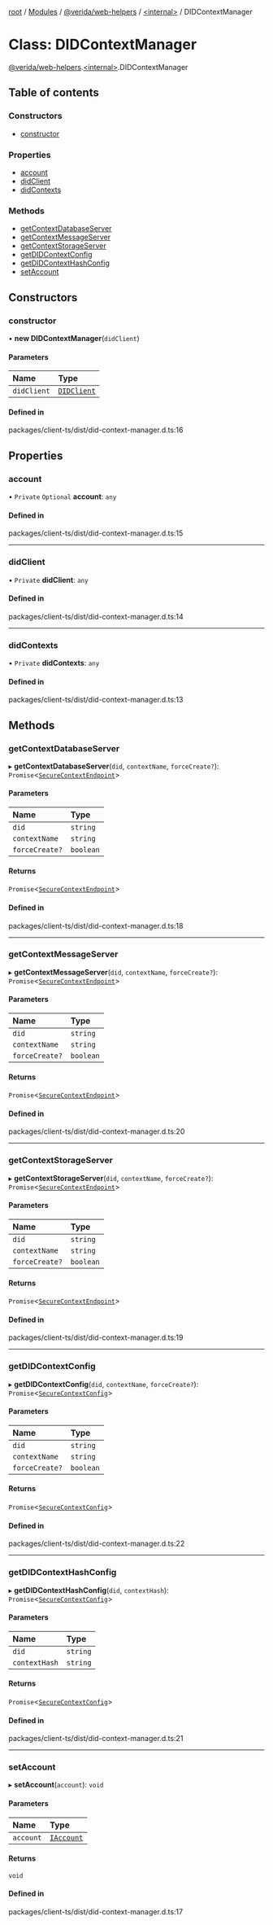 [root](../README.md) / [Modules](../modules.md) / [@verida/web-helpers](../modules/verida_web_helpers.md) / [<internal\>](../modules/verida_web_helpers._internal_.md) / DIDContextManager

# Class: DIDContextManager

[@verida/web-helpers](../modules/verida_web_helpers.md).[<internal\>](../modules/verida_web_helpers._internal_.md).DIDContextManager

## Table of contents

### Constructors

- [constructor](verida_web_helpers._internal_.DIDContextManager.md#constructor)

### Properties

- [account](verida_web_helpers._internal_.DIDContextManager.md#account)
- [didClient](verida_web_helpers._internal_.DIDContextManager.md#didclient)
- [didContexts](verida_web_helpers._internal_.DIDContextManager.md#didcontexts)

### Methods

- [getContextDatabaseServer](verida_web_helpers._internal_.DIDContextManager.md#getcontextdatabaseserver)
- [getContextMessageServer](verida_web_helpers._internal_.DIDContextManager.md#getcontextmessageserver)
- [getContextStorageServer](verida_web_helpers._internal_.DIDContextManager.md#getcontextstorageserver)
- [getDIDContextConfig](verida_web_helpers._internal_.DIDContextManager.md#getdidcontextconfig)
- [getDIDContextHashConfig](verida_web_helpers._internal_.DIDContextManager.md#getdidcontexthashconfig)
- [setAccount](verida_web_helpers._internal_.DIDContextManager.md#setaccount)

## Constructors

### constructor

• **new DIDContextManager**(`didClient`)

#### Parameters

| Name | Type |
| :------ | :------ |
| `didClient` | [`DIDClient`](verida_web_helpers._internal_.DIDClient.md) |

#### Defined in

packages/client-ts/dist/did-context-manager.d.ts:16

## Properties

### account

• `Private` `Optional` **account**: `any`

#### Defined in

packages/client-ts/dist/did-context-manager.d.ts:15

___

### didClient

• `Private` **didClient**: `any`

#### Defined in

packages/client-ts/dist/did-context-manager.d.ts:14

___

### didContexts

• `Private` **didContexts**: `any`

#### Defined in

packages/client-ts/dist/did-context-manager.d.ts:13

## Methods

### getContextDatabaseServer

▸ **getContextDatabaseServer**(`did`, `contextName`, `forceCreate?`): `Promise`<[`SecureContextEndpoint`](../interfaces/verida_web_helpers._internal_.SecureContextEndpoint.md)\>

#### Parameters

| Name | Type |
| :------ | :------ |
| `did` | `string` |
| `contextName` | `string` |
| `forceCreate?` | `boolean` |

#### Returns

`Promise`<[`SecureContextEndpoint`](../interfaces/verida_web_helpers._internal_.SecureContextEndpoint.md)\>

#### Defined in

packages/client-ts/dist/did-context-manager.d.ts:18

___

### getContextMessageServer

▸ **getContextMessageServer**(`did`, `contextName`, `forceCreate?`): `Promise`<[`SecureContextEndpoint`](../interfaces/verida_web_helpers._internal_.SecureContextEndpoint.md)\>

#### Parameters

| Name | Type |
| :------ | :------ |
| `did` | `string` |
| `contextName` | `string` |
| `forceCreate?` | `boolean` |

#### Returns

`Promise`<[`SecureContextEndpoint`](../interfaces/verida_web_helpers._internal_.SecureContextEndpoint.md)\>

#### Defined in

packages/client-ts/dist/did-context-manager.d.ts:20

___

### getContextStorageServer

▸ **getContextStorageServer**(`did`, `contextName`, `forceCreate?`): `Promise`<[`SecureContextEndpoint`](../interfaces/verida_web_helpers._internal_.SecureContextEndpoint.md)\>

#### Parameters

| Name | Type |
| :------ | :------ |
| `did` | `string` |
| `contextName` | `string` |
| `forceCreate?` | `boolean` |

#### Returns

`Promise`<[`SecureContextEndpoint`](../interfaces/verida_web_helpers._internal_.SecureContextEndpoint.md)\>

#### Defined in

packages/client-ts/dist/did-context-manager.d.ts:19

___

### getDIDContextConfig

▸ **getDIDContextConfig**(`did`, `contextName`, `forceCreate?`): `Promise`<[`SecureContextConfig`](../interfaces/verida_web_helpers._internal_.SecureContextConfig.md)\>

#### Parameters

| Name | Type |
| :------ | :------ |
| `did` | `string` |
| `contextName` | `string` |
| `forceCreate?` | `boolean` |

#### Returns

`Promise`<[`SecureContextConfig`](../interfaces/verida_web_helpers._internal_.SecureContextConfig.md)\>

#### Defined in

packages/client-ts/dist/did-context-manager.d.ts:22

___

### getDIDContextHashConfig

▸ **getDIDContextHashConfig**(`did`, `contextHash`): `Promise`<[`SecureContextConfig`](../interfaces/verida_web_helpers._internal_.SecureContextConfig.md)\>

#### Parameters

| Name | Type |
| :------ | :------ |
| `did` | `string` |
| `contextHash` | `string` |

#### Returns

`Promise`<[`SecureContextConfig`](../interfaces/verida_web_helpers._internal_.SecureContextConfig.md)\>

#### Defined in

packages/client-ts/dist/did-context-manager.d.ts:21

___

### setAccount

▸ **setAccount**(`account`): `void`

#### Parameters

| Name | Type |
| :------ | :------ |
| `account` | [`IAccount`](../interfaces/verida_web_helpers._internal_.IAccount.md) |

#### Returns

`void`

#### Defined in

packages/client-ts/dist/did-context-manager.d.ts:17
